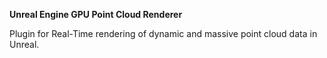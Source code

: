 **Unreal Engine GPU Point Cloud Renderer**

Plugin for Real-Time rendering of dynamic and massive point cloud data in Unreal.
